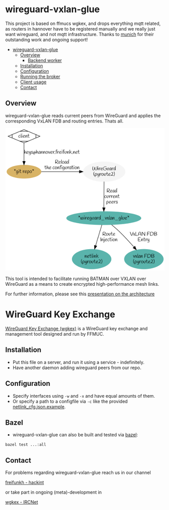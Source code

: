 # wireguard-vxlan-glue

This project is based on ffmucs wgkex, and drops everything mqtt related, as routers in hannover have to be registered manually and we really just want wireguard, and not mqtt infrastructure.
Thanks to [munich](https://github.com/freifunkMUC) for their outstanding work and ongoing support!

- [wireguard-vxlan-glue](#wireguard-vxlan-glue)
  * [Overview](#overview)
    + [Backend worker](#backend-worker)
  * [Installation](#installation)
  * [Configuration](#configuration)
  * [Running the broker](#running-the-broker)
  * [Client usage](#client-usage)
  * [Contact](#contact)

## Overview

wireguard-vxlan-glue reads current peers from WireGuard and applies the corresponding VxLAN FDB and routing entries. Thats all.

![](Docs/architecture.png)

This tool is intended to facilitate running BATMAN over VXLAN over WireGuard as a means to create encrypted 
high-performance mesh links.

For further information, please see this [presentation on the architecture](https://www.slideshare.net/AnnikaWickert/ffmuc-goes-wild-infrastructure-recap-2020-rc3)

# WireGuard Key Exchange

[WireGuard Key Exchange (wgkex)](https://github.com/freifunkMUC/wgkex) is a WireGuard key exchange and management tool designed and run by FFMUC.

## Installation

* Put this file on a server, and run it using a service - indefinitely.
* Have another daemon adding wireguard peers from our repo.

## Configuration

* Specify interfaces using `-w` and `-x` and have equal amounts of them.
* Or specify a path to a configfile via `-c` like the provided [netlink_cfg.json.example](netlink_cfg.json.example).

## Bazel

* wireguard-vxlan-glue can also be built and tested via [bazel](https://bazel.build):


```shell
bazel test ...:all
```

## Contact

For problems regarding wireguard-vxlan-glue reach us in our channel

[freifunkh - hackint](ircs://irc.hackint.org:6697/freifunkh)

or take part in ongoing (meta)-development in

[wgkex - IRCNet](ircs://irc.ircnet.net:6697/wgkex)
